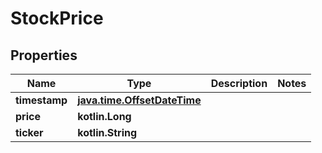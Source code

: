 
# StockPrice

## Properties
Name | Type | Description | Notes
------------ | ------------- | ------------- | -------------
**timestamp** | [**java.time.OffsetDateTime**](java.time.OffsetDateTime.md) |  | 
**price** | **kotlin.Long** |  | 
**ticker** | **kotlin.String** |  | 



